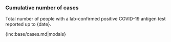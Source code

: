 ### Cumulative number of cases 

Total number of people with a lab-confirmed positive COVID-19 antigen test reported up to {date}.

{inc:base/cases.md|modals}